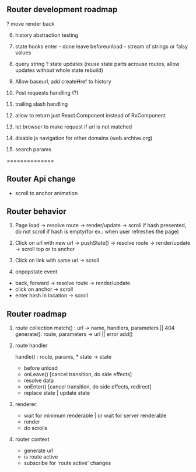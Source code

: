 ## Router development roadmap

? move render back
  
6. history abstraction testing 
6. state hooks
  enter - done
  leave
  beforeunload - stream of strings or falsy values
6. query string
? state updates (reuse state parts acrouse routes, allow updates without whole state rebuild)
8. Allow baseurl, add createHref to history
10. Post requests handling (?)
14. trailing slash handling
15. allow to return just React.Component instead of RxComponent 
16. let browser to make request if url is not matched
17. disable js navigation for other domains (web.archive.org)

6. search params

==============
## Router Api change 

+ scroll to anchor animation
 
## Router behavior

1. Page load
  -> resolve route
  -> render/update
  -> scroll if hash presented, do not scroll if hash is empty(for ex.: when user refreshes the page)

2. Click on url with new url
  -> pushState()
  -> resolve route
  -> render/update
  -> scroll top or to anchor 

2. Click on link with same url
  -> scroll

2. onpopstate event
 - back, forward
   -> resolve route
   -> render/update
 - click on anchor
   -> scroll
 - enter hash in location
   -> scroll 




## Router roadmap

1. route collection
	match() : url -> name, handlers, parameters || 404
	generate(): route, parameters -> url || error
    add()
	

2. route handler

	handle() : route, params, * state -> state
	- before unload
	- onLeave() [cancel transition, do side effects]
	- resolve data
	- onEnter() [cancel transition, do side effects, redirect]
	- replace state | update state

3. renderer:
	- wait for minimum renderable | or wait for server renderable
	- render
	- do scrolls
	
4. router context
	- generate url
	- is route active
	- subscribe for 'route active' changes
